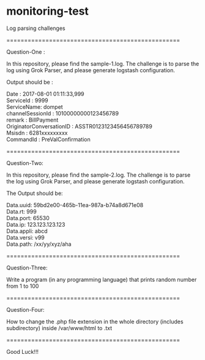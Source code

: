 # monitoring-test

Log parsing challenges

=================================================

Question-One :

In this repository, please find the sample-1.log.
The challenge is to parse the log using Grok Parser, and please generate logstash configuration.

Output should be :

 Date : 2017-08-01 01:11:33,999<br/>
 ServiceId : 9999<br/>
 ServiceName: dompet<br/>
 channelSessionId : 10100000000123456789<br/>
 remark : BillPayment<br/>
 OriginatorConversationID : ASSTR0123123456456789789<br/>
 Msisdn : 6281xxxxxxxxx<br/>
 CommandId : PreValConfirmation<br/>


=================================================

Question-Two:

In this repository, please find the sample-2.log.
The challenge is to parse the log using Grok Parser, and please generate logstash configuration.

The Output should be:

 Data.uuid: 59bd2e00-465b-11ea-987a-b74a8d671e08<br/>
 Data.rt: 999<br/>
 Data.port: 65530<br/>
 Data.ip: 123.123.123.123<br/>
 Data.appli: abcd<br/>
 Data.versi: v99<br/>
 Data.path: /xx/yy/xyz/aha<br/>


=================================================

Question-Three:

Write a program (in any programming language) that prints random number from 1 to 100

=================================================

Question-Four:

How to change the .php file extension in the whole directory (includes subdirectory) inside /var/www/html to .txt

=================================================

Good Luck!!!
